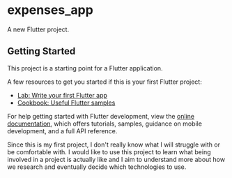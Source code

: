 # expenses_app

A new Flutter project.

## Getting Started

This project is a starting point for a Flutter application.

A few resources to get you started if this is your first Flutter project:

- [Lab: Write your first Flutter app](https://docs.flutter.dev/get-started/codelab)
- [Cookbook: Useful Flutter samples](https://docs.flutter.dev/cookbook)

For help getting started with Flutter development, view the
[online documentation](https://docs.flutter.dev/), which offers tutorials,
samples, guidance on mobile development, and a full API reference.

Since this is my first project, I don't really know what I will struggle with or be comfortable with. I would like to use this project to learn what being involved in a project is actually like and I aim to understand more about how we research and eventually decide which technologies to use.
